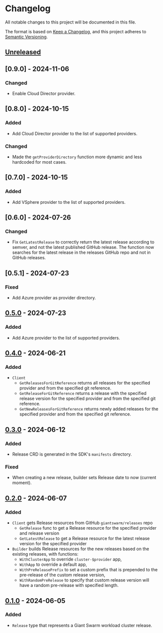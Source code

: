 # Changelog

All notable changes to this project will be documented in this file.

The format is based on [Keep a Changelog](https://keepachangelog.com/en/1.0.0/),
and this project adheres to [Semantic Versioning](https://semver.org/spec/v2.0.0.html).

## [Unreleased]

## [0.9.0] - 2024-11-06

### Changed

- Enable Cloud Director provider.

## [0.8.0] - 2024-10-15

### Added

- Add Cloud Director provider to the list of supported providers.

### Changed

- Made the `getProviderDirectory` function more dynamic and less hardcoded for most cases.

## [0.7.0] - 2024-10-15

### Added

- Add VSphere provider to the list of supported providers.

## [0.6.0] - 2024-07-26

### Changed

- Fix `GetLatestRelease` to correctly return the latest release according to semver, and not the latest published GitHub
  release. The function now searches for the latest release in the releases GitHub repo and not in GitHub releases.

## [0.5.1] - 2024-07-23

### Fixed

- Add Azure provider as provider directory.

## [0.5.0] - 2024-07-23

### Added

- Add Azure provider to the list of supported providers.

## [0.4.0] - 2024-06-21

### Added

- `Client`
  - `GetReleasesForGitReference` returns all releases for the specified provider and from the specified git reference.
  - `GetReleaseForGitReference` returns a release with the specified release version for the specified provider and from
    the specified git reference.
  - `GetNewReleasesForGitReference` returns newly added releases for the specified provider and from the specified git reference.

## [0.3.0] - 2024-06-12

### Added

- Release CRD is generated in the SDK's `manifests` directory.

### Fixed

- When creating a new release, builder sets Release date to now (current moment).

## [0.2.0] - 2024-06-07

### Added

- `Client` gets Release resources from GitHub `giantswarm/releases` repo
  - `GetRelease` func to get a Release resource for the specified provider and release version
  - `GetLatestRelease` to get a Release resource for the latest release version for the specified provider
- `Builder` builds Release resources for the new releases based on the existing releases, with functions:
  - `WithClusterApp` to override `cluster-$provider` app,
  - `WithApp` to override a default app,
  - `WithPreReleasePrefix` to set a custom prefix that is prepended to the pre-release of the custom release version,
  - `WithRandomPreRelease` to specify that custom release version will have a random pre-release with specified length.

## [0.1.0] - 2024-06-05

### Added

- `Release` type that represents a Giant Swarm workload cluster release.

[Unreleased]: https://github.com/giantswarm/releases/compare/sdk/v0.5.0...HEAD
[0.5.0]: https://github.com/giantswarm/releases/releases/tag/sdk/v0.5.1
[0.5.0]: https://github.com/giantswarm/releases/releases/tag/sdk/v0.5.0
[0.4.0]: https://github.com/giantswarm/releases/releases/tag/sdk/v0.4.0
[0.3.0]: https://github.com/giantswarm/releases/releases/tag/sdk/v0.3.0
[0.2.0]: https://github.com/giantswarm/releases/releases/tag/sdk/v0.2.0
[0.1.0]: https://github.com/giantswarm/releases/releases/tag/sdk/v0.1.0

